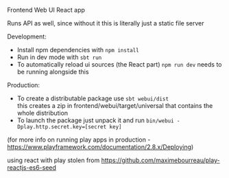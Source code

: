 Frontend Web UI React app

Runs API as well, since without it this is literally just a static file server

Development:
* Install npm dependencies with ```npm install```
* Run in dev mode with ```sbt run```
* To automatically reload ui sources (the React part) ```npm run dev``` needs to be running alongside this

Production:
* To create a distributable package use ```sbt webui/dist```    
this creates a zip in frontend/webui/target/universal that contains the whole distribution
* To launch the package just unpack it and run ```bin/webui -Dplay.http.secret.key=[secret key]```

(for more info on running play apps in production - https://www.playframework.com/documentation/2.8.x/Deploying)

using react with play stolen from https://github.com/maximebourreau/play-reactjs-es6-seed
